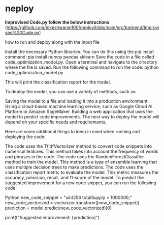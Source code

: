 # neploy

 **Improvised Code.py follow the below instructions** (https://github.com/lokeshwaran100/neploy/blob/main/src/backend/Improvised%20Code.py)
	
how to run and deploy along with the input file


Install the necessary Python libraries. You can do this using the pip install command:
pip install numpy pandas sklearn
Save the code in a file called code_optimization_model.py.
Open a terminal and navigate to the directory where the file is saved.
Run the following command to run the code:
python code_optimization_model.py

This will print the classification report for the model.

To deploy the model, you can use a variety of methods, such as:

Saving the model to a file and loading it into a production environment.
Using a cloud-based machine learning service, such as Google Cloud AI Platform or Amazon SageMaker.
Building a web application that uses the model to predict code improvements.
The best way to deploy the model will depend on your specific needs and requirements.

Here are some additional things to keep in mind when running and deploying the code:

The code uses the TfidfVectorizer method to convert code snippets into numerical features. This method takes into account the frequency of words and phrases in the code.
The code uses the RandomForestClassifier method to train the model. This method is a type of ensemble learning that uses multiple decision trees to make predictions.
The code uses the classification report metric to evaluate the model. This metric measures the accuracy, precision, recall, and f1-score of the model.
To predict the suggested improvement for a new code snippet, you can run the following code:

Python
new_code_snippet = "uint256 totalSupply = 1000000;"
new_code_vectorized = vectorizer.transform([new_code_snippet])
prediction = model.predict(new_code_vectorized)[0]

print(f"Suggested improvement: {prediction}")
 



